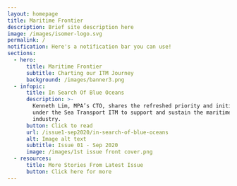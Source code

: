 ```yaml
---
layout: homepage
title: Maritime Frontier
description: Brief site description here
image: /images/isomer-logo.svg
permalink: /
notification: Here's a notification bar you can use!
sections:
  - hero:
      title: Maritime Frontier
      subtitle: Charting our ITM Journey
      background: /images/banner3.png
  - infopic:
      title: In Search Of Blue Oceans
      description: >-
        Kenneth Lim, MPA’s CTO, shares the refreshed priority and initiatives
        under the Sea Transport ITM to support and sustain the maritime
        industry.
      button: Click to read
      url: /issue1-sep2020/in-search-of-blue-oceans
      alt: Image alt text
      subtitle: Issue 01 - Sep 2020
      image: /images/1st issue front cover.png
  - resources:
      title: More Stories From Latest Issue
      button: Click here for more
---
```

